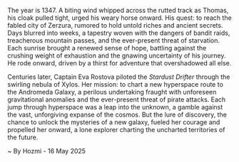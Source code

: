 
The year is 1347.  A biting wind whipped across the rutted track as Thomas, his cloak pulled tight, urged his weary horse onward.  His quest: to reach the fabled city of Zerzura, rumored to hold untold riches and ancient secrets.  Days blurred into weeks, a tapestry woven with the dangers of bandit raids, treacherous mountain passes, and the ever-present threat of starvation.  Each sunrise brought a renewed sense of hope, battling against the crushing weight of exhaustion and the gnawing uncertainty of his journey. He rode onward, driven by a thirst for adventure that overshadowed all else.


Centuries later, Captain Eva Rostova piloted the *Stardust Drifter* through the swirling nebula of Xylos. Her mission: to chart a new hyperspace route to the Andromeda Galaxy, a perilous undertaking fraught with unforeseen gravitational anomalies and the ever-present threat of pirate attacks.  Each jump through hyperspace was a leap into the unknown, a gamble against the vast, unforgiving expanse of the cosmos. But the lure of discovery, the chance to unlock the mysteries of a new galaxy, fueled her courage and propelled her onward, a lone explorer charting the uncharted territories of the future.

~ By Hozmi - 16 May 2025
